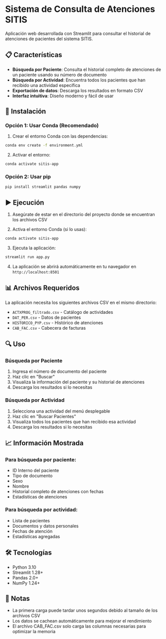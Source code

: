 # Sistema de Consulta de Atenciones SITIS

Aplicación web desarrollada con Streamlit para consultar el historial de atenciones de pacientes del sistema SITIS.

## 📋 Características

- **Búsqueda por Paciente**: Consulta el historial completo de atenciones de un paciente usando su número de documento
- **Búsqueda por Actividad**: Encuentra todos los pacientes que han recibido una actividad específica
- **Exportación de datos**: Descarga los resultados en formato CSV
- **Interfaz intuitiva**: Diseño moderno y fácil de usar

## 🚀 Instalación

### Opción 1: Usar Conda (Recomendado)

1. Crear el entorno Conda con las dependencias:
```bash
conda env create -f environment.yml
```

2. Activar el entorno:
```bash
conda activate sitis-app
```

### Opción 2: Usar pip

```bash
pip install streamlit pandas numpy
```

## ▶️ Ejecución

1. Asegúrate de estar en el directorio del proyecto donde se encuentran los archivos CSV

2. Activa el entorno Conda (si lo usas):
```bash
conda activate sitis-app
```

3. Ejecuta la aplicación:
```bash
streamlit run app.py
```

4. La aplicación se abrirá automáticamente en tu navegador en `http://localhost:8501`

## 📊 Archivos Requeridos

La aplicación necesita los siguientes archivos CSV en el mismo directorio:

- `ACTXPROG_filtrado.csv` - Catálogo de actividades
- `DAT_PER.csv` - Datos de pacientes
- `HISTORICO_PYP.csv` - Histórico de atenciones
- `CAB_FAC.csv` - Cabecera de facturas

## 🔍 Uso

### Búsqueda por Paciente

1. Ingresa el número de documento del paciente
2. Haz clic en "Buscar"
3. Visualiza la información del paciente y su historial de atenciones
4. Descarga los resultados si lo necesitas

### Búsqueda por Actividad

1. Selecciona una actividad del menú desplegable
2. Haz clic en "Buscar Pacientes"
3. Visualiza todos los pacientes que han recibido esa actividad
4. Descarga los resultados si lo necesitas

## 📈 Información Mostrada

### Para búsqueda por paciente:
- ID Interno del paciente
- Tipo de documento
- Sexo
- Nombre
- Historial completo de atenciones con fechas
- Estadísticas de atenciones

### Para búsqueda por actividad:
- Lista de pacientes
- Documentos y datos personales
- Fechas de atención
- Estadísticas agregadas

## 🛠️ Tecnologías

- Python 3.10
- Streamlit 1.28+
- Pandas 2.0+
- NumPy 1.24+

## 📝 Notas

- La primera carga puede tardar unos segundos debido al tamaño de los archivos CSV
- Los datos se cachean automáticamente para mejorar el rendimiento
- El archivo CAB_FAC.csv solo carga las columnas necesarias para optimizar la memoria

